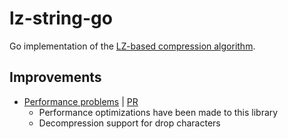 # lz-string-go

Go implementation of the [LZ-based compression algorithm](https://www.npmjs.com/package/lz-string).

## Improvements
- [Performance problems](https://github.com/austinh115/lz-string-go/issues/5) | [PR](https://github.com/austinh115/lz-string-go/pull/6)
	- Performance optimizations have been made to this library
	- Decompression support for drop characters